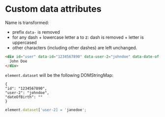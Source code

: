 # Custom data attributes

Name is transformed:

- prefix `data-` is removed
- for any dash + lowercase letter a to z: dash is removed + letter is uppercased
- other characters (including other dashes) are left unchanged.

```html
<div id="user" data-id="1234567890" data-user-2="johndoe" data-date-of-birth>
  John Doe
</div>
```

`element.dataset` will be the following DOMStringMap:

    {
    "id": "1234567890",
    "user-2": "johndoe",
    "dateOfBirth": ""
    }

```javascript
element.dataset['user-2] = 'janedoe';
```
